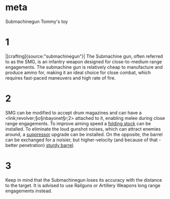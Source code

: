 # meta
Submachinegun
Tommy's toy

# 1
|[crafting]{source:"submachinegun"}|
The Submachine gun, often referred to as the SMG, is an infantry weapon designed for close-to-medium range engagements. 
The submachine gun is relatively cheap to manufacture and produce ammo for, making it an ideal choice for close combat, which requires fast-paced maneuvers and high rate of fire.

# 2
SMG can be modified to accept drum magazines and can have a <link;revolver;§o§nbayonet§r;2> attached to it, enabling melee during close range engagements. 
To improve aiming speed a [folding stock](weapon_upgrades.md#14) can be installed. To eliminate the loud gunshot noises, which can attract enemies around, a [suppressor](weapon_upgrades.md#12) upgrade can be installed. 
On the opposite, the barrel can be exchanged for a noisier, but higher-velocity (and because of that - better penetration) [sturdy barrel](weapon_upgrades.md#11).

# 3
Keep in mind that the Submachinegun loses its accuracy with the distance to the target. It is advised to use Railguns or Artillery Weapons long range engagements instead.